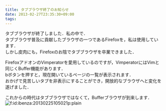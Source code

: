 ```yaml
---
title: タブブラウザ終了のお知らせ
date: 2013-02-27T23:35:30+09:00
tags: 
---
```


タブブラウザが終了しました．私の中で．  
タブブラウザ普及に貢献したブラウザの一つであるFirefoxを，私は使用しています．  
しかし皮肉にも，Firefoxのお陰でタブブラウザを卒業できました．

  
FirefoxアドオンのVimperatorを愛用しているのですが，VimperatorにはVimと同じくBuffer機能があります．  
bボタンを押すと，現在開いているページの一覧が表示されます．  
おかげで見苦しいタブを非表示にすることができ，開放的なブラウザへと変化を遂げました．

  
これからの時代はタブブラウザではなくて，Bufferブラウザが到来します．  
<span itemscope itemtype="http://schema.org/Photograph"><img src="/2013/02/27/20130225105021.png" alt="f:id:ibenza:20130225105021p:plain" title="f:id:ibenza:20130225105021p:plain" class="hatena-fotolife" itemprop="image"></span>

